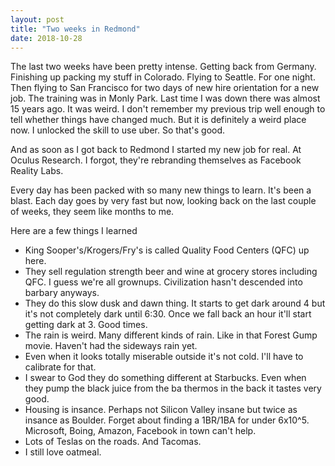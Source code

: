 ```yaml
---
layout: post
title: "Two weeks in Redmond"
date: 2018-10-28
---
```


The last two weeks have been pretty intense. Getting back from
Germany. Finishing up packing my stuff in Colorado. Flying to
Seattle. For one night. Then flying to San Francisco for two days
of new hire orientation for a new job. The training was in Monly
Park. Last time I was down there was almost 15 years ago. It was
weird. I don't remember my previous trip well enough to tell
whether things have changed much. But it is definitely a weird
place now. I unlocked the skill to use uber. So that's good.

And as soon as I got back to Redmond I started my new job for
real. At Oculus Research. I forgot, they're rebranding themselves
as Facebook Reality Labs.

Every day has been packed with so many new things to learn. It's
been a blast. Each day goes by very fast but now, looking back on
the last couple of weeks, they seem like months to me.

Here are a few things I learned

* King Sooper's/Krogers/Fry's is called Quality Food Centers
  (QFC) up here.
* They sell regulation strength beer and wine at grocery stores
  including QFC. I guess we're all grownups. Civilization hasn't
descended into barbary anyways.
* They do this slow dusk and dawn thing. It starts to get dark
  around 4 but it's not completely dark until 6:30. Once we fall
back an hour it'll start getting dark at 3. Good times.
* The rain is weird. Many different kinds of rain. Like in that
  Forest Gump movie. Haven't had the sideways rain yet.
* Even when it looks totally miserable outside it's not cold.
  I'll have to calibrate for that.
* I swear to God they do something different at Starbucks. Even
  when they pump the black juice from the ba thermos in the back
it tastes very good.
* Housing is insance. Perhaps not Silicon Valley insane but twice
  as insance as Boulder. Forget about finding a 1BR/1BA for under
6x10^5. Microsoft, Boing, Amazon, Facebook in town can't help.
* Lots of Teslas on the roads. And Tacomas.
* I still love oatmeal.
